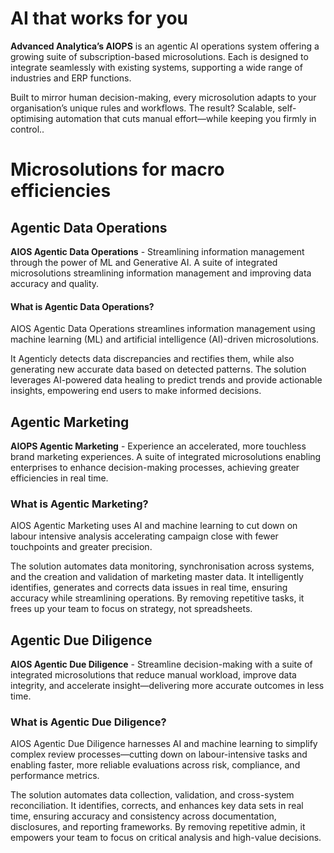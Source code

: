 # AI that works for you
**Advanced Analytica’s AIOPS** is an agentic AI operations system offering a growing suite of subscription-based microsolutions. Each is designed to integrate seamlessly with existing systems, supporting a wide range of industries and ERP functions.

Built to mirror human decision-making, every microsolution adapts to your organisation’s unique rules and workflows. The result? Scalable, self-optimising automation that cuts manual effort—while keeping you firmly in control..

# Microsolutions for macro efficiencies

## Agentic Data Operations
**AIOS Agentic Data Operations** - Streamlining information management through the power of ML and Generative AI. A suite of integrated microsolutions streamlining information management and improving data accuracy and quality.

#### What is Agentic Data Operations?

AIOS Agentic Data Operations streamlines information management using machine learning (ML) and artificial intelligence (AI)-driven microsolutions.

It Agenticly detects data discrepancies and rectifies them, while also generating new accurate data based on detected patterns. The solution leverages AI-powered data healing to predict trends and provide actionable insights, empowering end users to make informed decisions.


## Agentic Marketing
**AIOPS Agentic Marketing** - Experience an accelerated, more touchless brand marketing experiences. A suite of integrated microsolutions enabling enterprises to enhance decision-making processes, achieving greater efficiencies in real time.

### What is Agentic Marketing?
AIOS Agentic Marketing uses AI and machine learning to cut down on labour intensive analysis accelerating campaign close with fewer touchpoints and greater precision.

The solution automates data monitoring, synchronisation across systems, and the creation and validation of marketing master data. It intelligently identifies, generates and corrects data issues in real time, ensuring accuracy while streamlining operations. By removing repetitive tasks, it frees up your team to focus on strategy, not spreadsheets.


## Agentic Due Diligence
**AIOS Agentic Due Diligence** - Streamline decision-making with a suite of integrated microsolutions that reduce manual workload, improve data integrity, and accelerate insight—delivering more accurate outcomes in less time.

### What is Agentic Due Diligence?
AIOS Agentic Due Diligence harnesses AI and machine learning to simplify complex review processes—cutting down on labour-intensive tasks and enabling faster, more reliable evaluations across risk, compliance, and performance metrics.

The solution automates data collection, validation, and cross-system reconciliation. It identifies, corrects, and enhances key data sets in real time, ensuring accuracy and consistency across documentation, disclosures, and reporting frameworks. By removing repetitive admin, it empowers your team to focus on critical analysis and high-value decisions.
